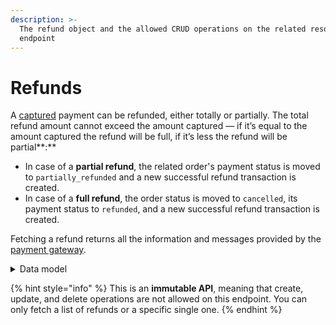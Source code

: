 ```yaml
---
description: >-
  The refund object and the allowed CRUD operations on the related resource
  endpoint
---
```


# Refunds

A [captured](../captures/) payment can be refunded, either totally or partially. The total refund amount cannot exceed the amount captured — if it’s equal to the amount captured the refund will be full, if it’s less the refund will be partial**:**

* In case of a **partial refund**, the related order's payment status is moved to `partially_refunded` and a new successful refund transaction is created.
* In case of a **full refund**, the order status is moved to `cancelled`, its payment status to `refunded`, and a new successful refund transaction is created.

Fetching a refund returns all the information and messages provided by the [payment gateway](../payment\_gateways/).

<details>

<summary>Data model</summary>

Check the related [ER diagram](https://commercelayer.io/docs/data-model/orders-management) and explore the flowchart that illustrates how the refund resource relates with the order and the other transaction APIs.

</details>

{% hint style="info" %}
This is an **immutable API**, meaning that create, update, and delete operations are not allowed on this endpoint. You can only fetch a list of refunds or a specific single one.
{% endhint %}
